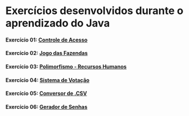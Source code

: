 # Exercícios desenvolvidos durante o aprendizado do Java

#### Exercício 01: [Controle de Acesso](https://github.com/marcusWittho/java-exercises/tree/main/01-controle-de-acesso)

#### Exercício 02: [Jogo das Fazendas](https://github.com/marcusWittho/java-exercises/tree/main/02-jogo-das-fazendas)

#### Exercício 03: [Polimorfismo - Recursos Humanos](https://github.com/marcusWittho/java-exercises/tree/main/02-polimorfismo-recursos-humanos)

#### Exercício 04: [Sistema de Votação](https://github.com/marcusWittho/java-exercises/tree/main/02-sistema-de-votacao)

#### Exercício 05: [Conversor de .CSV](https://github.com/marcusWittho/java-exercises/tree/main/03-conversor-csv)

#### Exercício 06: [Gerador de Senhas](https://github.com/marcusWittho/java-exercises/tree/main/03-gerador-senhas)
